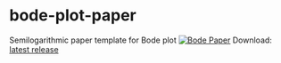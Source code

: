 # bode-plot-paper
Semilogarithmic paper template for Bode plot
[![Bode Paper](https://www.mechanicus.it/assets/images/posts/2019-05-26-bode-paper.png)](https://github.com/Krdan/bode-plot-paper/releases/tag/v1.1-noticks)
Download: [latest release](https://github.com/Krdan/bode-plot-paper/releases/tag/v1.1-noticks)
